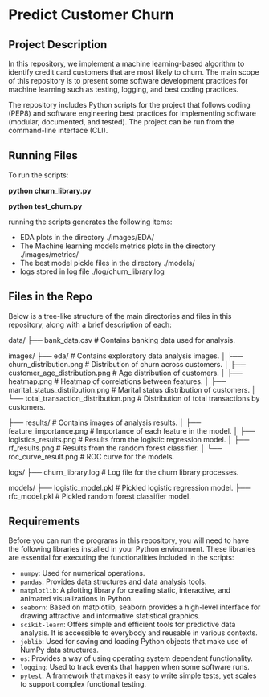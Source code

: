 # Predict Customer Churn

## Project Description

In this repository, we implement a machine learning-based algorithm to identify credit card customers that are most likely to churn.
The main scope of this repository is to present some software development practices for machine learning such as testing, logging, and best coding practices.

The repository includes Python scripts for the project that follows coding (PEP8) and software engineering best practices for implementing software (modular, documented, and tested). The project can be run from the command-line interface (CLI).

## Running Files

To run the scripts:

**python churn_library.py**

**python test_churn.py**

running the scripts generates the following items:

- EDA plots in the directory ./images/EDA/
- The Machine learning models metrics plots in the directory ./images/metrics/
- The best model pickle files in the directory ./models/
- logs stored in log file ./log/churn_library.log

## Files in the Repo

Below is a tree-like structure of the main directories and files in this repository, along with a brief description of each:

data/
├── bank_data.csv # Contains banking data used for analysis.

images/
├── eda/ # Contains exploratory data analysis images.
│ ├── churn_distribution.png # Distribution of churn across customers.
│ ├── customer_age_distribution.png # Age distribution of customers.
│ ├── heatmap.png # Heatmap of correlations between features.
│ ├── marital_status_distribution.png # Marital status distribution of customers.
│ └── total_transaction_distribution.png # Distribution of total transactions by customers.

├── results/ # Contains images of analysis results.
│ ├── feature_importance.png # Importance of each feature in the model.
│ ├── logistics_results.png # Results from the logistic regression model.
│ ├── rf_results.png # Results from the random forest classifier.
│ └── roc_curve_result.png # ROC curve for the models.

logs/
├── churn_library.log # Log file for the churn library processes.

models/
├── logistic_model.pkl # Pickled logistic regression model.
├── rfc_model.pkl # Pickled random forest classifier model.

## Requirements

Before you can run the programs in this repository, you will need to have the following libraries installed in your Python environment. These libraries are essential for executing the functionalities included in the scripts:

- `numpy`: Used for numerical operations.
- `pandas`: Provides data structures and data analysis tools.
- `matplotlib`: A plotting library for creating static, interactive, and animated visualizations in Python.
- `seaborn`: Based on matplotlib, seaborn provides a high-level interface for drawing attractive and informative statistical graphics.
- `scikit-learn`: Offers simple and efficient tools for predictive data analysis. It is accessible to everybody and reusable in various contexts.
- `joblib`: Used for saving and loading Python objects that make use of NumPy data structures.
- `os`: Provides a way of using operating system dependent functionality.
- `logging`: Used to track events that happen when some software runs.
- `pytest`: A framework that makes it easy to write simple tests, yet scales to support complex functional testing.

